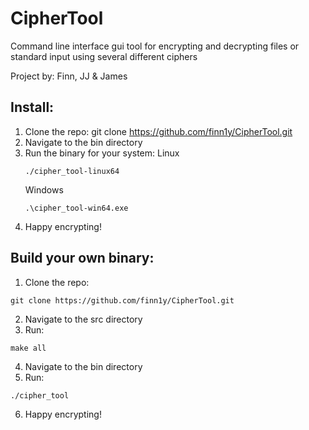 # CipherTool

Command line interface gui tool for encrypting and decrypting files or standard input using several different ciphers

Project by: Finn, JJ & James

## Install:
  1. Clone the repo:
  git clone https://github.com/finn1y/CipherTool.git
  2. Navigate to the bin directory
  3. Run the binary for your system:
      Linux
      ```
      ./cipher_tool-linux64
      ```
      Windows
      ```
      .\cipher_tool-win64.exe
      ```
  4. Happy encrypting!

## Build your own binary:
  1. Clone the repo:
  ```
  git clone https://github.com/finn1y/CipherTool.git
  ```
  2. Navigate to the src directory
  3. Run: 
  ```
  make all
  ```
  4. Navigate to the bin directory
  5. Run: 
  ```
  ./cipher_tool
  ```
  6. Happy encrypting!
